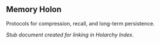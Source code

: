 ## Memory Holon

Protocols for compression, recall, and long-term persistence.

_Stub document created for linking in Holarchy Index._
